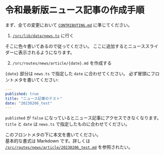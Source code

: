 # 令和最新版ニュース記事の作成手順

まず、全ての変更において [`CONTRIBUTING.md`](./CONTRIBUTING.md) に準じてください。

1. [`/src/lib/data/news.ts`](../src/lib/data/news.ts) に行く

そこに色々書いてあるので従ってください。
ここに追加するとニューススライダーに表示されるようになります。

2. `/src/routes/news/article/{date}.md` を作成する

`{date}` 部分は `news.ts` で指定した `date` に合わせてください。
必ず冒頭にフロントメタを書いてください:

```yaml
---
published: true
title: "ニュース記事のテスト"
date: "20230206_test"
---
```

`published` が `false` になっているとニュース記事にアクセスできなくなります。  
`title` と `date` は `news.ts` で指定したものに合わせてください。

このフロントメタの下に本文を書いてください。  
基本的な書式は Markdown です。詳しくは [`/src/routes/news/article/20230206_test.md`](../src/routes/news/articles/20230206_test.md) を参照されたい。
